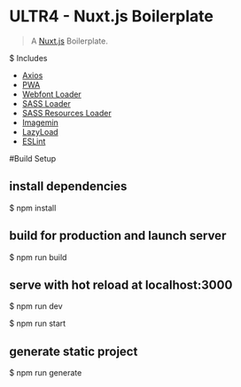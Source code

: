 # ULTR4 - Nuxt.js Boilerplate

> A [Nuxt.js](https://nuxtjs.org/) Boilerplate. 

$ Includes 

 - [Axios](https://axios.nuxtjs.org/)
 - [PWA](https://pwa.nuxtjs.org/)
 - [Webfont Loader](https://www.npmjs.com/package/nuxt-webfontloader)
 - [SASS Loader](https://nuxtjs.org/faq/pre-processors/)
 - [SASS Resources Loader](https://www.npmjs.com/package/nuxt-sass-resources-loader)
 - [Imagemin](https://www.npmjs.com/package/nuxt-imagemin)
 - [LazyLoad](https://github.com/hilongjw/vue-lazyload)
 - [ESLint](https://github.com/hilongjw/vue-lazyload)

#Build Setup

## install dependencies
$ npm install

## build for production and launch server
$ npm run build

## serve with hot reload at localhost:3000
$ npm run dev

$ npm run start

## generate static project
$ npm run generate
